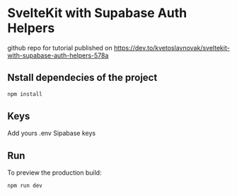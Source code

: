 # SvelteKit with Supabase Auth Helpers

 github repo  for tutorial published on https://dev.to/kvetoslavnovak/sveltekit-with-supabase-auth-helpers-578a 

## Nstall dependecies of the project

```bash
npm install
```

## Keys

Add yours .env Sipabase keys  


## Run

To preview the production build:

```bash
npm run dev
```
